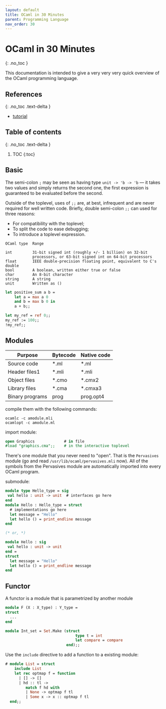 ```yaml
---
layout: default
title: OCaml in 30 Minutes
parent: Programming Language
nav_order: 30
---
```


# OCaml in 30 Minutes
{: .no_toc }

This documentation is intended to give a very very very quick overview of the OCaml programming language.

## References
{: .no_toc .text-delta }

- [tutorial](https://ocaml.org/learn/tutorials/)

## Table of contents
{: .no_toc .text-delta }

1. TOC
{:toc}

## Basic

The semi-colon `;` may be seen as having type `unit -> 'b -> 'b` — it takes two values and simply returns the second one, the first expression is guaranteed to be evaluated before the second.

Outside of the toplevel, uses of `;;` are, at best, infrequent and are never required for well written code. Briefly, double semi-colon `;;` can used for three reasons:

- For compatibility with the toplevel;
- To split the code to ease debugging;
- To introduce a toplevel expression.

```
OCaml type  Range

int         31-bit signed int (roughly +/- 1 billion) on 32-bit
            processors, or 63-bit signed int on 64-bit processors
float       IEEE double-precision floating point, equivalent to C's double
bool        A boolean, written either true or false
char        An 8-bit character
string      A string
unit        Written as ()
```

```ocaml
let positive_sum a b = 
    let a = max a 0
    and b = max b 0 in
    a + b;;
```

```ocaml
let my_ref = ref 0;;
my_ref := 100;;
!my_ref;;
```

## Modules

| Purpose         | Bytecode | Native code |
| --------------- | -------- | ----------- |
| Source code     | *.ml     | *.ml        |
| Header files1   | *.mli    | *.mli       |
| Object files    | *.cmo    | *.cmx2      |
| Library files   | *.cma    | *.cmxa3     |
| Binary programs | prog     | prog.opt4   |

compile them with the following commands:

```
ocamlc -c amodule.mli
ocamlopt -c amodule.ml
```

import module:

```ocaml
open Graphics             # in file
#load "graphics.cma";;    # in the interactive toplevel
```

There's one module that you never need to "open". That is the `Pervasives` module (go and read `/usr/lib/ocaml/pervasives.mli` now). All of the symbols from the Pervasives module are automatically imported into every OCaml program.

submodule:

```ocaml
module type Hello_type = sig
 val hello : unit -> unit  # interfaces go here
end
module Hello : Hello_type = struct
  # implementations go here
  let message = "Hello"
  let hello () = print_endline message
end

(* or, *)

module Hello : sig
 val hello : unit -> unit
end = 
struct
  let message = "Hello"
  let hello () = print_endline message
end
```

## Functor

A functor is a module that is parametrized by another module

```ocaml
module F (X : X_type) : Y_type =
struct
  ...
end

module Int_set = Set.Make (struct
                               type t = int
                               let compare = compare
                           end);;
```

Use the `include` directive to add a function to a existing module:

```ocaml
# module List = struct
    include List
    let rec optmap f = function
      | [] -> []
      | hd :: tl ->
         match f hd with
         | None -> optmap f tl
         | Some x -> x :: optmap f tl
  end;;
```







